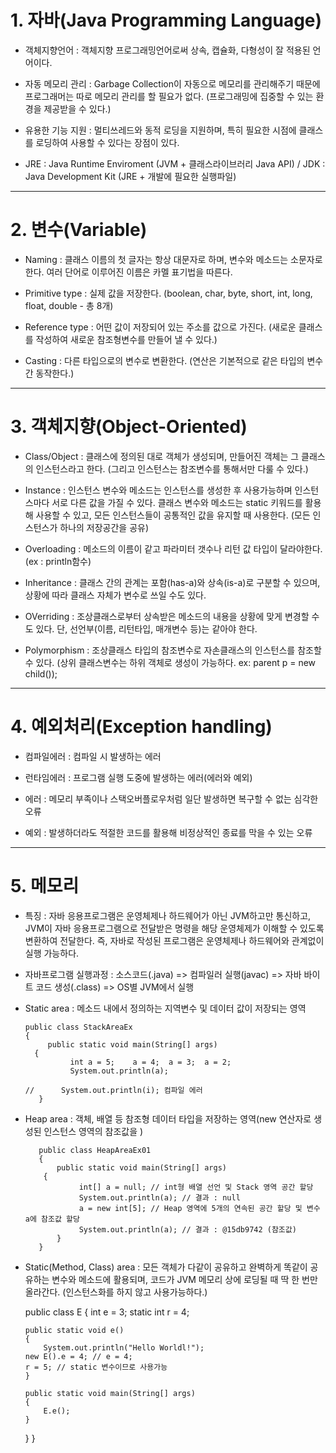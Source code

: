 # 1. 자바(Java Programming Language)

  * 객체지향언어 : 객체지향 프로그래밍언어로써 상속, 캡슐화, 다형성이 잘 적용된 언어이다.
   
  * 자동 메모리 관리 : Garbage Collection이 자동으로 메모리를 관리해주기 때문에 프로그래머는 따로 메모리 관리를 할 필요가 없다. (프로그래밍에 집중할 수 있는 환경을 제공받을 수 있다.)
     
  * 유용한 기능 지원 : 멀티쓰레드와 동적 로딩을 지원하며, 특히 필요한 시점에 클래스를 로딩하여 사용할 수 있다는 장점이 있다.

  * JRE : Java Runtime Enviroment (JVM + 클래스라이브러리 Java API) / JDK : Java Development Kit (JRE + 개발에 필요한 실행파일)
  
  
  ------
  
# 2. 변수(Variable)
 
  * Naming : 클래스 이름의 첫 글자는 항상 대문자로 하며, 변수와 메소드는 소문자로 한다. 여러 단어로 이루어진 이름은 카멜 표기법을 따른다.
  
  * Primitive type : 실제 값을 저장한다. (boolean, char, byte, short, int, long, float, double - 총 8개)
  
  * Reference type : 어떤 값이 저장되어 있는 주소를 값으로 가진다. (새로운 클래스를 작성하여 새로운 참조형변수를 만들어 낼 수 있다.)
  
  * Casting : 다른 타입으로의 변수로 변환한다. (연산은 기본적으로 같은 타입의 변수 간 동작한다.)

------

# 3. 객체지향(Object-Oriented)

  * Class/Object : 클래스에 정의된 대로 객체가 생성되며, 만들어진 객체는 그 클래스의 인스턴스라고 한다. (그리고 인스턴스는 참조변수를 통해서만 다룰 수 있다.)
  
  * Instance : 인스턴스 변수와 메소드는 인스턴스를 생성한 후 사용가능하며 인스턴스마다 서로 다른 값을 가질 수 있다. 클래스 변수와 메소드는 static 키워드를 활용해 사용할 수 있고, 모든 인스턴스들이 공통적인 값을 유지할 때 사용한다. (모든 인스턴스가 하나의 저장공간을 공유)
  
  * Overloading : 메소드의 이름이 같고 파라미터 갯수나 리턴 값 타입이 달라야한다. (ex : println함수)
  
  * Inheritance : 클래스 간의 관계는 포함(has-a)와 상속(is-a)로 구분할 수 있으며, 상황에 따라 클래스 자체가 변수로 쓰일 수도 있다.
  
  * OVerriding : 조상클래스로부터 상속받은 메소드의 내용을 상황에 맞게 변경할 수도 있다. 단, 선언부(이름, 리턴타입, 매개변수 등)는 같아야 한다.

  * Polymorphism : 조상클래스 타입의 참조변수로 자손클래스의 인스턴스를 참조할 수 있다. (상위 클래스변수는 하위 객체로 생성이 가능하다. ex: parent p = new child());
  
----
 
# 4. 예외처리(Exception handling)

  * 컴파일에러 : 컴파일 시 발생하는 에러
  
  * 런타임에러 : 프로그램 실행 도중에 발생하는 에러(에러와 예외)
    
  * 에러 : 메모리 부족이나 스택오버플로우처럼 일단 발생하면 복구할 수 없는 심각한 오류
  
  * 예외 : 발생하더라도 적절한 코드를 활용해 비정상적인 종료를 막을 수 있는 오류
  
  
  ---

# 5. 메모리
  
  * 특징 : 자바 응용프로그램은 운영체제나 하드웨어가 아닌 JVM하고만 통신하고, JVM이 자바 응용프로그램으로 전달받은 명령을 해당 운영체제가 이해할 수 있도록 변환하여 전달한다. 즉, 자바로 작성된 프로그램은 운영체제나 하드웨어와 관계없이 실행 가능하다.
  
  * 자바프로그램 실행과정 : 소스코드(.java) => 컴파일러 실행(javac) => 자바 바이트 코드 생성(.class) => OS별 JVM에서 실행
  
  * Static area : 메소드 내에서 정의하는 지역변수 및 데이터 값이 저장되는 영역
  
        public class StackAreaEx 
        {
	         public static void main(String[] args) 
          {
		          int a = 5;	a = 4;	a = 3;	a = 2;
		          System.out.println(a);

        //		System.out.println(i); 컴파일 에러
	       }

  * Heap area : 객체, 배열 등 참조형 데이터 타입을 저장하는 영역(new 연산자로 생성된 인스턴스 영역의 참조값을 )
  
           public class HeapAreaEx01
           {
	           public static void main(String[] args)
            {
		            int[] a = null; // int형 배열 선언 및 Stack 영역 공간 할당
		            System.out.println(a); // 결과 : null
		            a = new int[5]; // Heap 영역에 5개의 연속된 공간 할당 및 변수 a에 참조값 할당
		            System.out.println(a); // 결과 : @15db9742 (참조값)
	           }
           }
           
  * Static(Method, Class) area : 모든 객체가 다같이 공유하고 완벽하게 똑같이 공유하는 변수와 메소드에 활용되며, 코드가 JVM 메모리 상에 로딩될 때 딱 한 번만 올라간다. (인스턴스화를 하지 않고 사용가능하다.)
  
  	  public class E
  	  {
	    int e = 3;
	    static int r = 4;
	    
	    public static void e()
	    {
	    	System.out.println("Hello Worldl!");
		new E().e = 4; // e = 4;
	   	r = 5; // static 변수이므로 사용가능
	    }
	    
	    public static void main(String[] args)
	    {
	    	E.e();
	    }
	   }
}
